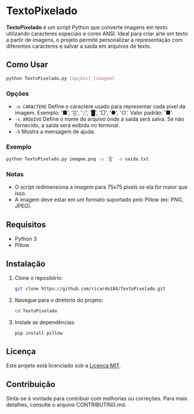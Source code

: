 # TextoPixelado

**TextoPixelado** é um script Python que converte imagens em texto utilizando caracteres especiais e cores ANSI. Ideal para criar arte em texto a partir de imagens, o projeto permite personalizar a representação com diferentes caracteres e salvar a saída em arquivos de texto.

## Como Usar

```bash
python TextoPixelado.py [opções] [imagem]
```

### Opções

- `-o CARACTERE`  Define o caractere usado para representar cada pixel da imagem. Exemplo: '■', '▒', '░', '█', '□', '●', '○'. Valor padrão: '■'.
- `-s ARQUIVO`    Define o nome do arquivo onde a saída será salva. Se não fornecido, a saída será exibida no terminal.
- `-h`            Mostra a mensagem de ajuda.

### Exemplo

```bash
python TextoPixelado.py imagem.png -o '▒' -s saída.txt
```

### Notas

- O script redimensiona a imagem para 75x75 pixels se ela for maior que isso.
- A imagem deve estar em um formato suportado pelo Pillow (ex: PNG, JPEG).

## Requisitos

- Python 3
- Pillow

## Instalação

1. Clone o repositório:

   ```bash
   git clone https://github.com/ricardo184/TextoPixelado.git
   ```

2. Navegue para o diretório do projeto:

   ```bash
   cd TextoPixelado
   ```

3. Instale as dependências:

   ```bash
   pip install pillow
   ```

## Licença

Este projeto está licenciado sob a [Licença MIT](LICENSE).

## Contribuição

Sinta-se à vontade para contribuir com melhorias ou correções. Para mais detalhes, consulte o arquivo CONTRIBUTING.md.


